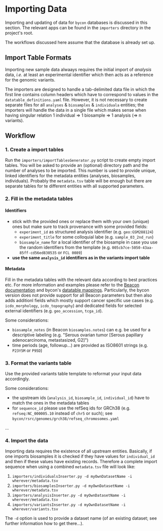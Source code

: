 # Importing Data

Importing and updating of data for `bycon` databases is discussed in
this section. The relevant apps can be found in the `importers` directory
in the project's root.

The workflows discussed here assume that the database is already set up.

## Import Table Formats

Importing new sample data alwaays requires the initial import of
_analysis_ data, _i.e._ at least an experimental identifier which then acts as
a reference for the genomic variants.

The importers are designed to handle a tab-delimited data file
in which the first line contains column headers which have to correspond
to values in the `datatable_definitions.yaml` file. However, it is not necessary to
create separate files for all `analyses` & `biosamples` & `individuala`
entities; the importers will handle the data in a single file
which makes sense when having singular relation 1 individual => 1 biosample => 1 analysis (=> n variants).

## Workflow

### 1. Create a import tables

Run the `importers/importTablesGenerator.py` script to create empty import tables.
You will be asked to provide an (optional) directory path and the number of analyses
to be imported. This number is used to provide unique, linked identifiers for the
metadata entities (analyses, biosamples, individuals). Probably the `metadata.tsv`
table will be enough but there are separate tables for te different entities with
all supported parameters.

### 2. Fill in the metadata tables

#### Identifiers

* stick with the provided ones or replace them with your own (unique) ones but
  make sure to track provenance with some provided fields:
    - `experiment_id` as structured analysis identifier (e.g. `geo:GSM288124`)
    - `experiment_title` for some colloquial labe (e.g. `sample_03_2nd_run`)
    - `biosample_name` for a local identifier of the biosample in case you use the
      random identifiers from the template (e.g. `005cb7ce-5050-43aa-85ff-cd56ed830535` or `FCL 0089`)
* **use the same `analysis_id` identifiers as in the variants import table**

#### Metadata

Fill in the metadata tables with the relevant data according to best practices etc.
For more information and examples please refer to the
[Beacon documentation](https://docs.genomebeacons.org/model/) and bycon's
[datatable mappings](). Particularly, the bycon version does not provide support for
all Beacon parameters but then also adds additionl fields which mostly support
cancer specific use cases (e.g. `icdo_morphology`, `icdo_topography`) and dedicated
fields for selected external identifiers (e.g. `geo_accession`, `tcga_id`).

Some considerations:

* `biosample_notes` (in Beacon `biosamples.notes`) can e.g. be used for a descriptive
  labeling (e.g. "Serous ovarian tumor [Serous papillary adenocarcinoma, metastasized, G2]")
* time periods (age, followup...) are provided as ISO8601 strings (e.g. `P23Y5M` or `P95D`)

### 3. Format the variants table

Use the provided variants table template to reformat your input data accordingly.

Some considerations:

* the upstream ids (`analysis_id`, `biosample_id`, `individual_id`) have to match the
  ones in the metadata tables
* for `sequence_id` please use the refSeq ids for GRCh38 (e.g. `refseq:NC_000005.10`
instead of `chr5` or such); see `bycon/rsrc/genomes/grch38/refseq_chromosomes.yaml`

...

### 4. Import the data

Importing data requires the existence of all upstream entities. Basically, if one
imports biosamples it is checked if they have values for `individual_id` and then if
these values have existing records. Therefore a complete import sequence when using a
combined `metadata.tsv` file will look like:

1. `importers/individualsInserter.py -d myOwnDatasetName -i wherever/metadata.tsv`
2. `importers/biosamplesInserter.py -d myOwnDatasetName -i wherever/metadata.tsv`
3. `importers/analysisInserter.py -d myOwnDatasetName -i wherever/metadata.tsv`
4. `importers/variantsInserter.py -d myOwnDatasetName -i wherever/variants.tsv`

The `-d` option is used to provide a dataset name (of an existing dataset; see
further information how to get there...).


